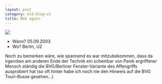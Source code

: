 ```yaml
---
layout: post
category: old-blog-v1
title: BVG again
---
```


![](/images-blog/old-blogs/IIMG_1685.jpg)

* Wann? 05.09.2003
* Wo? Berlin, U2

Noch zu bemerken wäre, wie spannend es war mitzubekommen, dass da irgendwo am anderen Ende der Technik ein scheinbar von Panik ergriffener Mensch ständig die BVG/Berliner Fenster-Variante des Affengriffs ausprobiert hat (so oft hinter habe ich noch nie den Hinweis auf die BVG Touri-Busse gesehen...)
